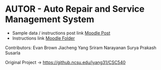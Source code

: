 # AUTOR - Auto Repair and Service Management System


- Sample data / instructions post link [Moodle Post](https://moodle-courses2223.wolfware.ncsu.edu/mod/forum/discuss.php?d=136746)
- Instructions link [Moodle Folder](https://moodle-courses2223.wolfware.ncsu.edu/mod/folder/view.php?id=495385)

Contributors:
Evan Brown
Jiacheng Yang
Sriram Narayanan
Surya Prakash Susarla

Original Project -> https://github.ncsu.edu/jyang31/CSC540

